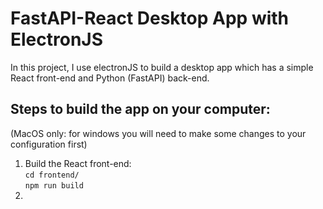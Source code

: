 # FastAPI-React Desktop App with ElectronJS 

In this project, I use electronJS to build a desktop app which has a simple React front-end and Python (FastAPI) back-end. 

## Steps to build the app on your computer: 
(MacOS only: for windows you will need to make some changes to your configuration first)

1. Build the React front-end:<br/> 
   `cd frontend/`<br/> 
   `npm run build`
3. 


